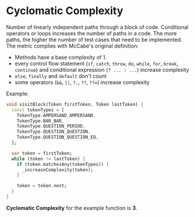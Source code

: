 # Cyclomatic Complexity

Number of linearly independent paths through a block of code. Conditional operators or loops increases the number of paths in a code. The more paths, the higher the number of test cases that need to be implemented. The metric complies with McCabe's original definition:

* Methods have a base complexity of 1.
* every control flow statement (`if`, `catch`, `throw`, `do`, `while`, `for`, `break`, `continue`) and conditional expression (`? ... : ...`) increase complexity
* `else`, `finally` and `default` don't count
* some operators (`&&`, `||`, `?.`, `??`, `??=`) increase complexity

Example:

```dart
void visitBlock(Token firstToken, Token lastToken) {
  const tokenTypes = [
    TokenType.AMPERSAND_AMPERSAND,
    TokenType.BAR_BAR,
    TokenType.QUESTION_PERIOD,
    TokenType.QUESTION_QUESTION,
    TokenType.QUESTION_QUESTION_EQ,
  ];

  var token = firstToken;
  while (token != lastToken) {
    if (token.matchesAny(tokenTypes)) {
      _increaseComplexity(token);
    }

    token = token.next;
  }
}
```

**Cyclomatic Complexity** for the example function is **3**.
